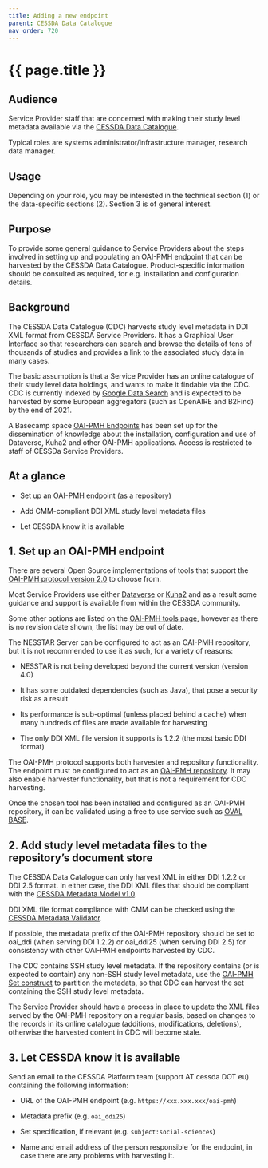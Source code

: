 ```yaml
---
title: Adding a new endpoint
parent: CESSDA Data Catalogue
nav_order: 720
---
```


# {{ page.title }}

## Audience

Service Provider staff that are concerned with making their study level metadata available via the
[CESSDA Data Catalogue](https://datacatalogue.cessda.eu).

Typical roles are systems administrator/infrastructure manager, research data manager.

## Usage

Depending on your role, you may be interested in the technical section (1)
or the data-specific sections (2). Section 3 is of general interest.

## Purpose

To provide some general guidance to Service Providers about the steps involved in setting up
and populating an OAI-PMH endpoint that can be harvested by the CESSDA Data Catalogue.
Product-specific information should be consulted as required, for e.g. installation and configuration details.

## Background

The CESSDA Data Catalogue (CDC) harvests study level metadata in DDI XML format from CESSDA Service Providers.
It has a Graphical User Interface so that researchers can search and browse
the details of tens of thousands of studies and provides a link to the associated study data in many cases.

The basic assumption is that a Service Provider has an online catalogue of their study level data holdings,
and wants to make it findable via the CDC.
CDC is currently indexed by [Google Data Search](https://datasetsearch.research.google.com)
and is expected to be harvested by some European aggregators (such as OpenAIRE and B2Find) by the end of 2021.

A Basecamp space [OAI-PMH Endpoints](https://3.basecamp.com/3584575/projects/20060866) has been set up
for the  dissemination of knowledge about the installation, configuration and use of Dataverse,
Kuha2 and other OAI-PMH applications. Access is restricted to staff of CESSDa Service Providers.

## At a glance

* Set up an OAI-PMH endpoint (as a repository)

* Add CMM-compliant DDI XML study level metadata files

* Let CESSDA know it is available

## 1. Set up an OAI-PMH endpoint

There are several Open Source implementations of tools that support the
[OAI-PMH protocol version 2.0](http://www.openarchives.org/OAI/openarchivesprotocol.html) to choose from.

Most Service Providers use either [Dataverse](https://github.com/IQSS/dataverse/releases)
or [Kuha2](https://kuha2.readthedocs.io/)
and as a result some guidance and support is available from within the CESSDA community.

Some other options are listed on the [OAI-PMH tools page](https://www.openarchives.org/pmh/tools/),
however as there is no revision date shown, the list may be out of date.

The NESSTAR Server can be configured to act as an OAI-PMH repository,
but it is not recommended to use it as such, for a variety of reasons:

* NESSTAR is not being developed beyond the current version (version 4.0)

* It has some outdated dependencies (such as Java), that pose a security risk as a result

* Its performance is sub-optimal (unless placed behind a cache) when many hundreds of files are made available for harvesting

* The only DDI XML file version it supports is 1.2.2 (the most basic DDI format)

The OAI-PMH protocol supports both harvester and repository functionality.
The endpoint must be configured to act as an
[OAI-PMH repository](http://www.openarchives.org/OAI/2.0/guidelines-repository.htm).
It may also enable harvester functionality, but that is not a requirement for CDC harvesting.

Once the chosen tool has been installed and configured as an OAI-PMH repository,
it can be validated using a free to use service such as [OVAL BASE](http://oval.base-search.net).

## 2. Add study level metadata files to the repository’s document store

The CESSDA Data Catalogue can only harvest XML in either DDI 1.2.2 or DDI 2.5 format.
In either case, the DDI XML files that should be compliant with the
[CESSDA Metadata Model v1.0](https://zenodo.org/record/3543756).

DDI XML file format compliance with CMM can be checked using the [CESSDA Metadata Validator](https://cmv.cessda.eu).

If possible, the metadata prefix of the OAI-PMH repository should be set to oai_ddi (when serving DDI 1.2.2)
or oai_ddi25 (when serving DDI 2.5) for consistency with other OAI-PMH endpoints harvested by CDC.

The CDC contains SSH study level metadata.
If the repository contains (or is expected to contain) any non-SSH study level metadata,
use the [OAI-PMH Set construct](http://www.openarchives.org/OAI/openarchivesprotocol.html#Set)
to partition the metadata, so that CDC can harvest the set containing the SSH study level metadata.

The Service Provider should have a process in place to update the XML files served by the
OAI-PMH repository on a regular basis, based on changes to the records in its online catalogue
(additions, modifications, deletions), otherwise the harvested content in CDC will become stale.

## 3. Let CESSDA know it is available

Send an email to the CESSDA Platform team (support AT cessda DOT eu) containing the following information:

* URL of the OAI-PMH endpoint (e.g. `https://xxx.xxx.xxx/oai-pmh`)

* Metadata prefix (e.g. `oai_ddi25`)

* Set specification, if relevant (e.g. `subject:social-sciences`)

* Name and email address of the person responsible for the endpoint,
    in case there are any problems with harvesting it.
